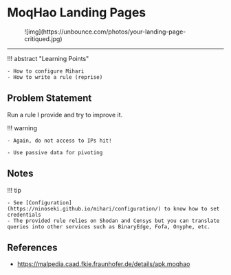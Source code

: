 # MoqHao Landing Pages

<figure markdown>
  ![img](https://unbounce.com/photos/your-landing-page-critiqued.jpg)
</figure>

---

!!! abstract "Learning Points"

    - How to configure Mihari
    - How to write a rule (reprise)

## Problem Statement

Run a rule I provide and try to improve it.

!!! warning

    - Again, do not access to IPs hit!

    - Use passive data for pivoting

## Notes

!!! tip

    - See [Configuration](https://ninoseki.github.io/mihari/configuration/) to know how to set credentials
    - The provided rule relies on Shodan and Censys but you can translate queries into other services such as BinaryEdge, Fofa, Onyphe, etc.

## References

- https://malpedia.caad.fkie.fraunhofer.de/details/apk.moqhao
